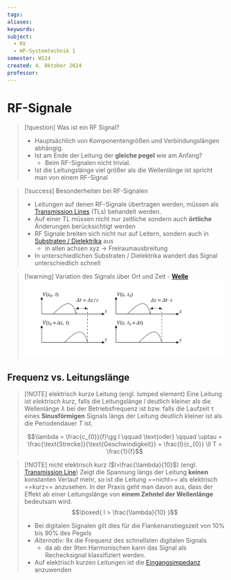 ```yaml
---
tags: 
aliases: 
keywords: 
subject:
  - KV
  - HF-Systemtechnik 1
semester: WS24
created: 4. Oktober 2024
professor:
---
```

 

# RF-Signale

> [!question] Was ist ein RF Signal?
> 
> - Hauptsächlich von Komponentengrößen und Verbindungslängen abhängig.
> - Ist am Ende der Leitung der **gleiche pegel** wie am Anfang?
>     - Beim RF-Signalen nicht trivial.
> - Ist die Leitungslänge viel größer als die Wellenlänge ist spricht man von einem RF-Signal

> [!success] Besonderheiten bei RF-Signalen
> - Leitungen auf denen RF-Signale übertragen werden, müssen als [Transmission Lines](Transmission%20Line.md) (TLs) behandelt werden.
> - Auf einer TL müssen nicht nur zeitliche sondern auch **örtliche** Änderungen berücksichtigt werden
> - RF Signale breiten sich nicht nur auf Leitern, sondern auch in [Substraten / Dielektrika](../Physik/Materialkunde/{MOC}%20Materialkunde.md#Substrate)  aus
>     - in allen achsen xyz $\to$ Freiraumausbreitung
> - In unterschiedlichen Substraten / Dielektrika wandert das Signal unterschiedlich schnell

> [!warning] Variation des Signals über Ort und Zeit - [**Welle** ](../Mathematik/Wellengleichung.md)
>![invert_dark|1000](assets/RF-sign.svg)

## Frequenz vs. Leitungslänge

> [!NOTE] elektrisch kurze Leitung (engl. lumped element) 
> Eine Leitung ist *elektrisch kurz*, falls die Leitungslänge $l$ deutlich kleiner als die Wellenlänge $\lambda$ bei der Betriebsfrequenz ist bzw. falls die Laufzeit $\uptau$ eines **Sinusförmigen** Signals längs der Leitung deutlich kleiner ist als die Periodendauer $T$ ist.  
>
> $$\lambda = \frac{c_{0}}{f}\gg l \qquad \text{oder} \qquad \uptau = \frac{\text{Strecke}}{\text{Geschwindigkeit}} = \frac{l}{c_{0}} \ll T = \frac{1}{f}$$


> [!NOTE] nicht elektrisch kurz ($l>\frac{\lambda}{10}$) (engl. [Transmission Line](Transmission%20Line.md))
>  Zeigt die Spannung längs der Leitung **keinen** konstanten Verlauf mehr, so ist die Leitung ==nicht== als elektrisch ==kurz== anzusehen. In der Praxis geht man davon aus, dass der Effekt ab einer Leitungslänge von **einem Zehntel der Wellenlänge** bedeutsam wird.
>  $$\boxed{ l > \frac{\lambda}{10} }$$
> - Bei digitalen Signalen gilt dies für die Flankenanstiegszeit von 10% bis 90% des Pegels
> - *Alternativ:* 9x die Frequenz des schnellsten digitalen Signals
>     - da ab der 9ten Harmonischen kann das Signal als Rechecksignal klassifiziert werden.
> - Auf elektrisch kurzen Leitungen ist die [Eingangsimpedanz](Eingangsimpedanz.md) anzuwenden
